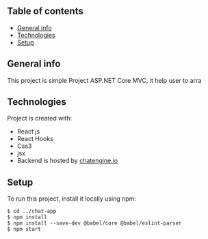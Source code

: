 



## Table of contents
* [General info](#general-info)
* [Technologies](#technologies)
* [Setup](#setup)

## General info
This project is simple Project ASP.NET Core MVC, it help user to arra
## Technologies
Project is created with:
* React js
* React Hooks
* Css3
* jsx
* Backend is hosted by [chatengine.io](https://chatengine.io )

	
## Setup
To run this project, install it locally using npm:

```
$ cd ../chat-app
$ npm install
$ npm install --save-dev @babel/core @babel/eslint-parser
$ npm start
```

